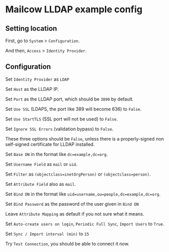 # Mailcow LLDAP example config

## Setting location

First, go to `System` > `Configuration`.

And then, `Access` > `Identity Provider`.

## Configuration

Set `Identity Provider` as `LDAP`

Set `Host` as the LLDAP IP.

Set `Port` as the LLDAP port, which should be `3890` by default.

Set `Use SSL` (LDAPS, the port like 389 will become 636) to `False`.

Set `Use StartTLS` (SSL port will not be used) to `False`.

Set `Ignore SSL Errors` (validation bypass) to `False`.

These three options should be `False`, unless there is a properly-signed non self-signed certificate for LLDAP installed.

Set `Base DN` in the format like `dc=example,dc=org`.

Set `Username Field` as `mail` or `uid`.

Set `Filter` as `(objectclass=inetOrgPerson)` or `(objectclass=person)`.

Set `Attribute Field` also as `mail`.

Set `Bind DN` in the format like `uid=username,ou=people,dc=example,dc=org`.

Set `Bind Password` as the password of the user given in `Bind DN`

Leave `Attribute Mapping` as default if you not sure what it means.

Set `Auto-create users on login`, `Periodic Full Sync`, `Import Users` to `True`.

Set `Sync / Import interval (min)` to `15`

Try `Test Connection`, you should be able to connect it now.
